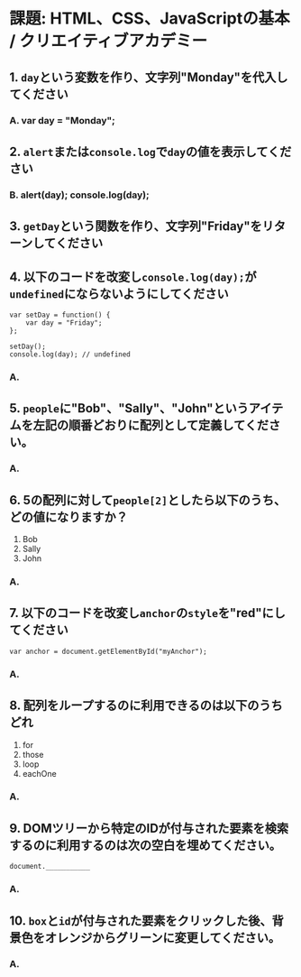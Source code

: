 # 課題: HTML、CSS、JavaScriptの基本 / クリエイティブアカデミー

## 1. `day`という変数を作り、文字列"Monday"を代入してください

### A. var day = "Monday";

## 2. `alert`または`console.log`で`day`の値を表示してください

### B. alert(day); console.log(day);


## 3. `getDay`という関数を作り、文字列"Friday"をリターンしてください
## 4. 以下のコードを改変し`console.log(day);`が`undefined`にならないようにしてください

	var setDay = function() { 
		var day = "Friday"; 
	}; 

	setDay(); 
	console.log(day); // undefined

### A.


## 5. `people`に"Bob"、"Sally"、"John"というアイテムを左記の順番どおりに配列として定義してください。

### A.


## 6. 5の配列に対して`people[2]`としたら以下のうち、どの値になりますか？

1. Bob
2. Sally
3. John

### A.


## 7. 以下のコードを改変し`anchor`の`style`を"red"にしてください

	var anchor = document.getElementById("myAnchor");

### A.


## 8. 配列をループするのに利用できるのは以下のうちどれ

1. for
2. those
3. loop
4. eachOne

### A. 


## 9. DOMツリーから特定のIDが付与された要素を検索するのに利用するのは次の空白を埋めてください。

	document.___________

### A.


## 10. `box`と`id`が付与された要素をクリックした後、背景色をオレンジからグリーンに変更してください。

### A.

